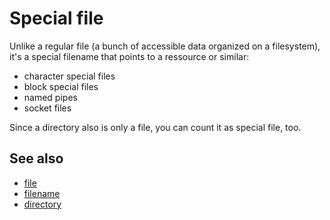 # Special file

Unlike a regular file (a bunch of accessible data organized on a
filesystem), it's a special filename that points to a ressource or
similar:

-   character special files
-   block special files
-   named pipes
-   socket files

Since a directory also is only a file, you can count it as special file,
too.

## See also

-   [file](../dict/terms/file.md)
-   [filename](../dict/terms/hardlink.md)
-   [directory](../dict/terms/directory.md)

